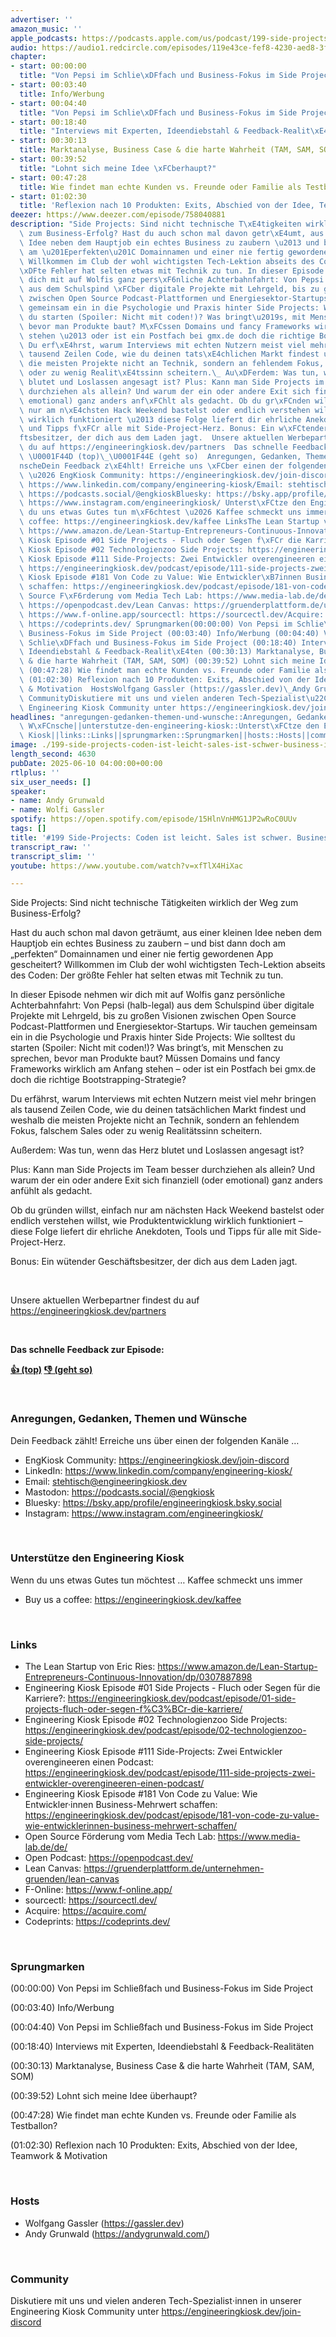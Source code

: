 ```yaml
---
advertiser: ''
amazon_music: ''
apple_podcasts: https://podcasts.apple.com/us/podcast/199-side-projects-coden-ist-leicht-sales-ist-schwer/id1603082924?i=1000712192852&uo=4
audio: https://audio1.redcircle.com/episodes/119e43ce-fef8-4230-aed8-3f41f5dfb169/stream.mp3
chapter:
- start: 00:00:00
  title: "Von Pepsi im Schlie\xDFfach und Business-Fokus im Side Project"
- start: 00:03:40
  title: Info/Werbung
- start: 00:04:40
  title: "Von Pepsi im Schlie\xDFfach und Business-Fokus im Side Project"
- start: 00:18:40
  title: "Interviews mit Experten, Ideendiebstahl & Feedback-Realit\xE4ten"
- start: 00:30:13
  title: Marktanalyse, Business Case & die harte Wahrheit (TAM, SAM, SOM)
- start: 00:39:52
  title: "Lohnt sich meine Idee \xFCberhaupt?"
- start: 00:47:28
  title: Wie findet man echte Kunden vs. Freunde oder Familie als Testballon?
- start: 01:02:30
  title: 'Reflexion nach 10 Produkten: Exits, Abschied von der Idee, Teamwork & Motivation'
deezer: https://www.deezer.com/episode/758040881
description: "Side Projects: Sind nicht technische T\xE4tigkeiten wirklich der Weg\
  \ zum Business-Erfolg? Hast du auch schon mal davon getr\xE4umt, aus einer kleinen\
  \ Idee neben dem Hauptjob ein echtes Business zu zaubern \u2013 und bist dann doch\
  \ am \u201Eperfekten\u201C Domainnamen und einer nie fertig gewordenen App gescheitert?\
  \ Willkommen im Club der wohl wichtigsten Tech-Lektion abseits des Coden: Der gr\xF6\
  \xDFte Fehler hat selten etwas mit Technik zu tun. In dieser Episode nehmen wir\
  \ dich mit auf Wolfis ganz pers\xF6nliche Achterbahnfahrt: Von Pepsi (halb-legal)\
  \ aus dem Schulspind \xFCber digitale Projekte mit Lehrgeld, bis zu gro\xDFen Visionen\
  \ zwischen Open Source Podcast-Plattformen und Energiesektor-Startups. Wir tauchen\
  \ gemeinsam ein in die Psychologie und Praxis hinter Side Projects: Wie solltest\
  \ du starten (Spoiler: Nicht mit coden!)? Was bringt\u2019s, mit Menschen zu sprechen,\
  \ bevor man Produkte baut? M\xFCssen Domains und fancy Frameworks wirklich am Anfang\
  \ stehen \u2013 oder ist ein Postfach bei gmx.de doch die richtige Bootstrapping-Strategie?\
  \ Du erf\xE4hrst, warum Interviews mit echten Nutzern meist viel mehr bringen als\
  \ tausend Zeilen Code, wie du deinen tats\xE4chlichen Markt findest und weshalb\
  \ die meisten Projekte nicht an Technik, sondern an fehlendem Fokus, falschem Sales\
  \ oder zu wenig Realit\xE4tssinn scheitern.\_ Au\xDFerdem: Was tun, wenn das Herz\
  \ blutet und Loslassen angesagt ist? Plus: Kann man Side Projects im Team besser\
  \ durchziehen als allein? Und warum der ein oder andere Exit sich finanziell (oder\
  \ emotional) ganz anders anf\xFChlt als gedacht. Ob du gr\xFCnden willst, einfach\
  \ nur am n\xE4chsten Hack Weekend bastelst oder endlich verstehen willst, wie Produktentwicklung\
  \ wirklich funktioniert \u2013 diese Folge liefert dir ehrliche Anekdoten, Tools\
  \ und Tipps f\xFCr alle mit Side-Project-Herz. Bonus: Ein w\xFCtender Gesch\xE4\
  ftsbesitzer, der dich aus dem Laden jagt.  Unsere aktuellen Werbepartner findest\
  \ du auf https://engineeringkiosk.dev/partners  Das schnelle Feedback zur Episode:\
  \ \U0001F44D (top)\_\U0001F44E (geht so)  Anregungen, Gedanken, Themen und W\xFC\
  nscheDein Feedback z\xE4hlt! Erreiche uns \xFCber einen der folgenden Kan\xE4le\
  \ \u2026 EngKiosk Community: https://engineeringkiosk.dev/join-discord\_LinkedIn:\
  \ https://www.linkedin.com/company/engineering-kiosk/Email: stehtisch@engineeringkiosk.devMastodon:\
  \ https://podcasts.social/@engkioskBluesky: https://bsky.app/profile/engineeringkiosk.bsky.socialInstagram:\
  \ https://www.instagram.com/engineeringkiosk/ Unterst\xFCtze den Engineering KioskWenn\
  \ du uns etwas Gutes tun m\xF6chtest \u2026 Kaffee schmeckt uns immer\_ Buy us a\
  \ coffee: https://engineeringkiosk.dev/kaffee LinksThe Lean Startup von Eric Ries:\
  \ https://www.amazon.de/Lean-Startup-Entrepreneurs-Continuous-Innovation/dp/0307887898Engineering\
  \ Kiosk Episode #01 Side Projects - Fluch oder Segen f\xFCr die Karriere?: https://engineeringkiosk.dev/podcast/episode/01-side-projects-fluch-oder-segen-f%C3%BCr-die-karriere/Engineering\
  \ Kiosk Episode #02 Technologienzoo Side Projects: https://engineeringkiosk.dev/podcast/episode/02-technologienzoo-side-projects/Engineering\
  \ Kiosk Episode #111 Side-Projects: Zwei Entwickler overengineeren einen Podcast:\
  \ https://engineeringkiosk.dev/podcast/episode/111-side-projects-zwei-entwickler-overengineeren-einen-podcast/Engineering\
  \ Kiosk Episode #181 Von Code zu Value: Wie Entwickler\xB7innen Business-Mehrwert\
  \ schaffen: https://engineeringkiosk.dev/podcast/episode/181-von-code-zu-value-wie-entwicklerinnen-business-mehrwert-schaffen/Open\
  \ Source F\xF6rderung vom Media Tech Lab: https://www.media-lab.de/de/Open Podcast:\
  \ https://openpodcast.dev/Lean Canvas: https://gruenderplattform.de/unternehmen-gruenden/lean-canvasF-Online:\
  \ https://www.f-online.app/sourcectl: https://sourcectl.dev/Acquire: https://acquire.com/Codeprints:\
  \ https://codeprints.dev/ Sprungmarken(00:00:00) Von Pepsi im Schlie\xDFfach und\
  \ Business-Fokus im Side Project (00:03:40) Info/Werbung (00:04:40) Von Pepsi im\
  \ Schlie\xDFfach und Business-Fokus im Side Project (00:18:40) Interviews mit Experten,\
  \ Ideendiebstahl & Feedback-Realit\xE4ten (00:30:13) Marktanalyse, Business Case\
  \ & die harte Wahrheit (TAM, SAM, SOM) (00:39:52) Lohnt sich meine Idee \xFCberhaupt?\
  \ (00:47:28) Wie findet man echte Kunden vs. Freunde oder Familie als Testballon?\
  \ (01:02:30) Reflexion nach 10 Produkten: Exits, Abschied von der Idee, Teamwork\
  \ & Motivation  HostsWolfgang Gassler (https://gassler.dev)\_Andy Grunwald (https://andygrunwald.com/)\
  \ CommunityDiskutiere mit uns und vielen anderen Tech-Spezialist\u22C5innen in unserer\
  \ Engineering Kiosk Community unter https://engineeringkiosk.dev/join-discord"
headlines: "anregungen-gedanken-themen-und-wunsche::Anregungen, Gedanken, Themen und\
  \ W\xFCnsche||unterstutze-den-engineering-kiosk::Unterst\xFCtze den Engineering\
  \ Kiosk||links::Links||sprungmarken::Sprungmarken||hosts::Hosts||community::Community"
image: ./199-side-projects-coden-ist-leicht-sales-ist-schwer-business-ist-der-endgegner.jpg
length_second: 4630
pubDate: 2025-06-10 04:00:00+00:00
rtlplus: ''
six_user_needs: []
speaker:
- name: Andy Grunwald
- name: Wolfi Gassler
spotify: https://open.spotify.com/episode/15HlnVnHMG1JP2wRoC0UUv
tags: []
title: '#199 Side-Projects: Coden ist leicht. Sales ist schwer. Business ist der Endgegner!'
transcript_raw: ''
transcript_slim: ''
youtube: https://www.youtube.com/watch?v=xfTlX4HiXac

---
```

<p>Side Projects: Sind nicht technische Tätigkeiten wirklich der Weg zum Business-Erfolg?</p><p>Hast du auch schon mal davon geträumt, aus einer kleinen Idee neben dem Hauptjob ein echtes Business zu zaubern – und bist dann doch am „perfekten“ Domainnamen und einer nie fertig gewordenen App gescheitert? Willkommen im Club der wohl wichtigsten Tech-Lektion abseits des Coden: Der größte Fehler hat selten etwas mit Technik zu tun.</p><p>In dieser Episode nehmen wir dich mit auf Wolfis ganz persönliche Achterbahnfahrt: Von Pepsi (halb-legal) aus dem Schulspind über digitale Projekte mit Lehrgeld, bis zu großen Visionen zwischen Open Source Podcast-Plattformen und Energiesektor-Startups. Wir tauchen gemeinsam ein in die Psychologie und Praxis hinter Side Projects: Wie solltest du starten (Spoiler: Nicht mit coden!)? Was bringt’s, mit Menschen zu sprechen, bevor man Produkte baut? Müssen Domains und fancy Frameworks wirklich am Anfang stehen – oder ist ein Postfach bei gmx.de doch die richtige Bootstrapping-Strategie?</p><p>Du erfährst, warum Interviews mit echten Nutzern meist viel mehr bringen als tausend Zeilen Code, wie du deinen tatsächlichen Markt findest und weshalb die meisten Projekte nicht an Technik, sondern an fehlendem Fokus, falschem Sales oder zu wenig Realitätssinn scheitern. </p><p>Außerdem: Was tun, wenn das Herz blutet und Loslassen angesagt ist?</p><p>Plus: Kann man Side Projects im Team besser durchziehen als allein? Und warum der ein oder andere Exit sich finanziell (oder emotional) ganz anders anfühlt als gedacht.</p><p>Ob du gründen willst, einfach nur am nächsten Hack Weekend bastelst oder endlich verstehen willst, wie Produktentwicklung wirklich funktioniert – diese Folge liefert dir ehrliche Anekdoten, Tools und Tipps für alle mit Side-Project-Herz.</p><p>Bonus: Ein wütender Geschäftsbesitzer, der dich aus dem Laden jagt.</p><p><br></p><p>Unsere aktuellen Werbepartner findest du auf <a href="https://engineeringkiosk.dev/partners">https://engineeringkiosk.dev/partners</a></p><p><br></p><p><strong>Das schnelle Feedback zur Episode:</strong></p><p><a href="https://api.openpodcast.dev/feedback/199/upvote" rel="nofollow"><strong>👍 (top)</strong></a><strong> </strong><a href="https://api.openpodcast.dev/feedback/199/downvote" rel="nofollow"><strong>👎 (geht so)</strong></a></p><p><br></p><h3 id="anregungen-gedanken-themen-und-wunsche">Anregungen, Gedanken, Themen und Wünsche</h3><p>Dein Feedback zählt! Erreiche uns über einen der folgenden Kanäle …</p><ul><li>EngKiosk Community: <a href="https://engineeringkiosk.dev/join-discord">https://engineeringkiosk.dev/join-discord</a> </li><li>LinkedIn: <a href="https://www.linkedin.com/company/engineering-kiosk/" rel="nofollow">https://www.linkedin.com/company/engineering-kiosk/</a></li><li>Email: <a href="mailto:stehtisch@engineeringkiosk.dev" rel="nofollow">stehtisch@engineeringkiosk.dev</a></li><li>Mastodon: <a href="https://podcasts.social/@engkiosk" rel="nofollow">https://podcasts.social/@engkiosk</a></li><li>Bluesky: <a href="https://bsky.app/profile/engineeringkiosk.bsky.social" rel="nofollow">https://bsky.app/profile/engineeringkiosk.bsky.social</a></li><li>Instagram: <a href="https://www.instagram.com/engineeringkiosk/" rel="nofollow">https://www.instagram.com/engineeringkiosk/</a></li></ul><p><br></p><h3 id="unterstutze-den-engineering-kiosk">Unterstütze den Engineering Kiosk</h3><p>Wenn du uns etwas Gutes tun möchtest … Kaffee schmeckt uns immer </p><ul><li>Buy us a coffee: <a href="https://engineeringkiosk.dev/kaffee">https://engineeringkiosk.dev/kaffee</a></li></ul><p><br></p><h3 id="links">Links</h3><ul><li>The Lean Startup von Eric Ries: <a href="https://www.amazon.de/Lean-Startup-Entrepreneurs-Continuous-Innovation/dp/0307887898" rel="nofollow">https://www.amazon.de/Lean-Startup-Entrepreneurs-Continuous-Innovation/dp/0307887898</a></li><li>Engineering Kiosk Episode #01 Side Projects - Fluch oder Segen für die Karriere?: <a href="https://engineeringkiosk.dev/podcast/episode/01-side-projects-fluch-oder-segen-f%C3%BCr-die-karriere/">https://engineeringkiosk.dev/podcast/episode/01-side-projects-fluch-oder-segen-f%C3%BCr-die-karriere/</a></li><li>Engineering Kiosk Episode #02 Technologienzoo Side Projects: <a href="https://engineeringkiosk.dev/podcast/episode/02-technologienzoo-side-projects/">https://engineeringkiosk.dev/podcast/episode/02-technologienzoo-side-projects/</a></li><li>Engineering Kiosk Episode #111 Side-Projects: Zwei Entwickler overengineeren einen Podcast: <a href="https://engineeringkiosk.dev/podcast/episode/111-side-projects-zwei-entwickler-overengineeren-einen-podcast/">https://engineeringkiosk.dev/podcast/episode/111-side-projects-zwei-entwickler-overengineeren-einen-podcast/</a></li><li>Engineering Kiosk Episode #181 Von Code zu Value: Wie Entwickler·innen Business-Mehrwert schaffen: <a href="https://engineeringkiosk.dev/podcast/episode/181-von-code-zu-value-wie-entwicklerinnen-business-mehrwert-schaffen/">https://engineeringkiosk.dev/podcast/episode/181-von-code-zu-value-wie-entwicklerinnen-business-mehrwert-schaffen/</a></li><li>Open Source Förderung vom Media Tech Lab: <a href="https://www.media-lab.de/de/" rel="nofollow">https://www.media-lab.de/de/</a></li><li>Open Podcast: <a href="https://openpodcast.dev/#/" rel="nofollow">https://openpodcast.dev/</a></li><li>Lean Canvas: <a href="https://gruenderplattform.de/unternehmen-gruenden/lean-canvas" rel="nofollow">https://gruenderplattform.de/unternehmen-gruenden/lean-canvas</a></li><li>F-Online: <a href="https://www.f-online.app/" rel="nofollow">https://www.f-online.app/</a></li><li>sourcectl: <a href="https://sourcectl.dev/" rel="nofollow">https://sourcectl.dev/</a></li><li>Acquire: <a href="https://acquire.com/" rel="nofollow">https://acquire.com/</a></li><li>Codeprints: <a href="https://codeprints.dev/" rel="nofollow">https://codeprints.dev/</a></li></ul><p><br></p><h3 id="sprungmarken">Sprungmarken</h3><p>(00:00:00) Von Pepsi im Schließfach und Business-Fokus im Side Project</p><p>(00:03:40) Info/Werbung</p><p>(00:04:40) Von Pepsi im Schließfach und Business-Fokus im Side Project</p><p>(00:18:40) Interviews mit Experten, Ideendiebstahl &amp; Feedback-Realitäten</p><p>(00:30:13) Marktanalyse, Business Case &amp; die harte Wahrheit (TAM, SAM, SOM)</p><p>(00:39:52) Lohnt sich meine Idee überhaupt?</p><p>(00:47:28) Wie findet man echte Kunden vs. Freunde oder Familie als Testballon?</p><p>(01:02:30) Reflexion nach 10 Produkten: Exits, Abschied von der Idee, Teamwork &amp; Motivation</p><p><br></p><h3 id="hosts">Hosts</h3><ul><li>Wolfgang Gassler (<a href="https://gassler.dev" rel="nofollow">https://gassler.dev</a>) </li><li>Andy Grunwald (<a href="https://andygrunwald.com/" rel="nofollow">https://andygrunwald.com/</a>)</li></ul><p><br></p><h3 id="community">Community</h3><p>Diskutiere mit uns und vielen anderen Tech-Spezialist⋅innen in unserer Engineering Kiosk Community unter <a href="https://engineeringkiosk.dev/join-discord">https://engineeringkiosk.dev/join-discord</a> </p>